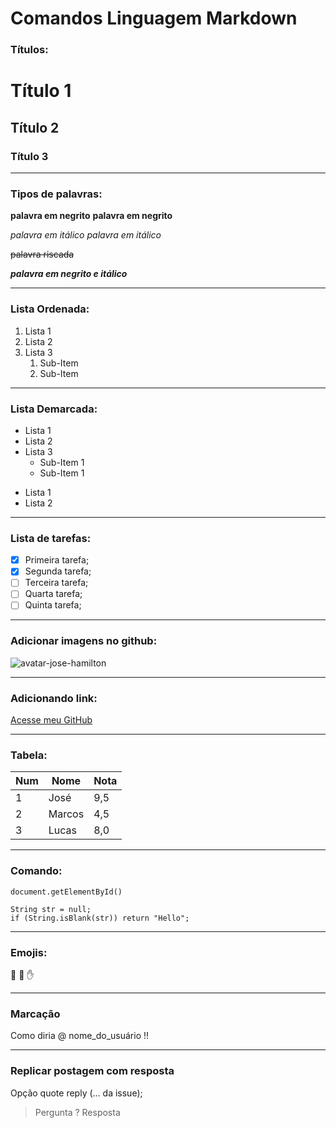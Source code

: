 # Comandos Linguagem Markdown

### Títulos:

# Título 1
## Título 2
### Título 3

---

### Tipos de palavras:

**palavra em negrito**
__palavra em negrito__

*palavra em itálico*
_palavra em itálico_

~~palavra riscada~~

__*palavra em negrito e itálico*__

***

### Lista Ordenada:

1. Lista 1
1. Lista 2
1. Lista 3
   1. Sub-Item
   1. Sub-Item

---

### Lista Demarcada: 

* Lista 1
* Lista 2
* Lista 3
   * Sub-Item 1
   * Sub-Item 1

- Lista 1
- Lista 2

***

### Lista de tarefas:

- [x] Primeira tarefa;
- [x] Segunda tarefa;
- [ ] Terceira tarefa;
- [ ] Quarta tarefa;
- [ ] Quinta tarefa;

---

### Adicionar imagens no github:

![avatar-jose-hamilton](https://avatars.githubusercontent.com/u/28939159?s=400&u=6ba1e3cd80736c54979f868c4d5029479d7de906&v=4)

***

### Adicionando link:

[Acesse meu GitHub](https://github.com/joses166)

---

### Tabela:

Num | Nome | Nota
---|---|---
1 | José | 9,5
2 | Marcos | 4,5
3 | Lucas | 8,0

***

### Comando:

`document.getElementById()`

```
String str = null;
if (String.isBlank(str)) return "Hello";
```

---

### Emojis:

:vulcan_salute:
:monkey:
:hand:

***

### Marcação 

Como diria @ nome_do_usuário !!

---

### Replicar postagem com resposta

Opção quote reply (... da issue);

> Pergunta ?
Resposta

